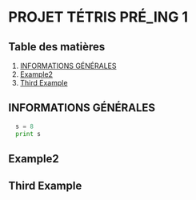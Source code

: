 # PROJET TÉTRIS PRÉ_ING 1


## Table des matières
1. [INFORMATIONS GÉNÉRALES](#informations-générales)
2. [Example2](#example2)
3. [Third Example](#third-example)

## INFORMATIONS GÉNÉRALES
```python
  s = 8
  print s
```
## Example2
## Third Example
